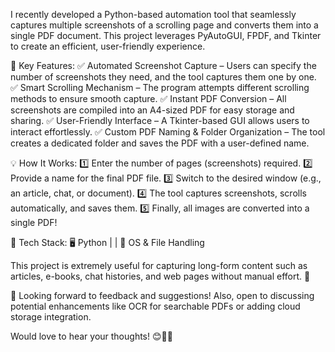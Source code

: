 
I recently developed a Python-based automation tool that seamlessly captures multiple screenshots of a scrolling page and converts them into a single PDF document. This project leverages PyAutoGUI, FPDF, and Tkinter to create an efficient, user-friendly experience.

🔹 Key Features:
✅ Automated Screenshot Capture – Users can specify the number of screenshots they need, and the tool captures them one by one.
✅ Smart Scrolling Mechanism – The program attempts different scrolling methods to ensure smooth capture.
✅ Instant PDF Conversion – All screenshots are compiled into an A4-sized PDF for easy storage and sharing.
✅ User-Friendly Interface – A Tkinter-based GUI allows users to interact effortlessly.
✅ Custom PDF Naming & Folder Organization – The tool creates a dedicated folder and saves the PDF with a user-defined name.

💡 How It Works:
1️⃣ Enter the number of pages (screenshots) required.
2️⃣ Provide a name for the final PDF file.
3️⃣ Switch to the desired window (e.g., an article, chat, or document).
4️⃣ The tool captures screenshots, scrolls automatically, and saves them.
5️⃣ Finally, all images are converted into a single PDF!

🔧 Tech Stack:
🖥️ Python | | 📂 OS & File Handling

This project is extremely useful for capturing long-form content such as articles, e-books, chat histories, and web pages without manual effort. 🚀

🔗 Looking forward to feedback and suggestions! Also, open to discussing potential enhancements like OCR for searchable PDFs or adding cloud storage integration.

Would love to hear your thoughts! 😊👨‍💻
